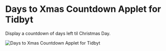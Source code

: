# Days to Xmas Countdown Applet for Tidbyt

Display a countdown of days left til Christmas Day.

![Days to Xmas Countdown Applet for Tidbyt](days_to_xmas.gif)

